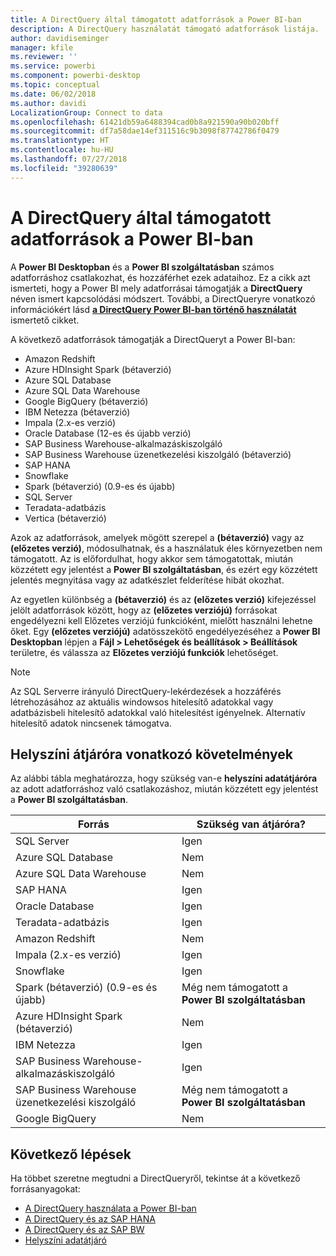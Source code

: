 ```yaml
---
title: A DirectQuery által támogatott adatforrások a Power BI-ban
description: A DirectQuery használatát támogató adatforrások listája.
author: davidiseminger
manager: kfile
ms.reviewer: ''
ms.service: powerbi
ms.component: powerbi-desktop
ms.topic: conceptual
ms.date: 06/02/2018
ms.author: davidi
LocalizationGroup: Connect to data
ms.openlocfilehash: 61421db59a6488394cad0b8a921590a90b020bff
ms.sourcegitcommit: df7a58dae14ef311516c9b3098f87742786f0479
ms.translationtype: HT
ms.contentlocale: hu-HU
ms.lasthandoff: 07/27/2018
ms.locfileid: "39280639"
---
```

# <a name="data-sources-supported-by-directquery-in-power-bi"></a>A DirectQuery által támogatott adatforrások a Power BI-ban
A **Power BI Desktopban** és a **Power BI szolgáltatásban** számos adatforráshoz csatlakozhat, és hozzáférhet ezek adataihoz. Ez a cikk azt ismerteti, hogy a Power BI mely adatforrásai támogatják a **DirectQuery** néven ismert kapcsolódási módszert. További, a DirectQueryre vonatkozó információkért lásd [**a DirectQuery Power BI-ban történő használatát**](desktop-directquery-about.md) ismertető cikket.

A következő adatforrások támogatják a DirectQueryt a Power BI-ban:

* Amazon Redshift
* Azure HDInsight Spark (bétaverzió)
* Azure SQL Database
* Azure SQL Data Warehouse
* Google BigQuery (bétaverzió)
* IBM Netezza (bétaverzió)
* Impala (2.x-es verzió)
* Oracle Database (12-es és újabb verzió)
* SAP Business Warehouse-alkalmazáskiszolgáló
* SAP Business Warehouse üzenetkezelési kiszolgáló (bétaverzió)
* SAP HANA
* Snowflake
* Spark (bétaverzió) (0.9-es és újabb)
* SQL Server
* Teradata-adatbázis
* Vertica (bétaverzió)

Azok az adatforrások, amelyek mögött szerepel a **(bétaverzió)** vagy az **(előzetes verzió)**, módosulhatnak, és a használatuk éles környezetben nem támogatott. Az is előfordulhat, hogy akkor sem támogatottak, miután közzétett egy jelentést a **Power BI szolgáltatásban**, és ezért egy közzétett jelentés megnyitása vagy az adatkészlet felderítése hibát okozhat.

Az egyetlen különbség a **(bétaverzió)** és az **(előzetes verzió)** kifejezéssel jelölt adatforrások között, hogy az **(előzetes verziójú)** forrásokat engedélyezni kell Előzetes verziójú funkcióként, mielőtt használni lehetne őket. Egy **(előzetes verziójú)** adatösszekötő engedélyezéséhez a **Power BI Desktopban** lépjen a **Fájl > Lehetőségek és beállítások > Beállítások** területre, és válassza az **Előzetes verziójú funkciók** lehetőséget.

> [!NOTE]
> Az SQL Serverre irányuló DirectQuery-lekérdezések a hozzáférés létrehozásához az aktuális windowsos hitelesítő adatokkal vagy adatbázisbeli hitelesítő adatokkal való hitelesítést igényelnek. Alternatív hitelesítő adatok nincsenek támogatva.
>

## <a name="on-premises-gateway-requirements"></a>Helyszíni átjáróra vonatkozó követelmények
Az alábbi tábla meghatározza, hogy szükség van-e **helyszíni adatátjáróra** az adott adatforráshoz való csatlakozáshoz, miután közzétett egy jelentést a **Power BI szolgáltatásban**.

| Forrás | Szükség van átjáróra? |
| --- | --- |
| SQL Server |Igen |
| Azure SQL Database |Nem |
| Azure SQL Data Warehouse |Nem |
| SAP HANA |Igen |
| Oracle Database |Igen |
| Teradata-adatbázis |Igen |
| Amazon Redshift |Nem |
| Impala (2.x-es verzió) |Igen |
| Snowflake |Igen |
| Spark (bétaverzió) (0.9-es és újabb) |Még nem támogatott a **Power BI szolgáltatásban** |
| Azure HDInsight Spark (bétaverzió) |Nem |
| IBM Netezza |Igen |
| SAP Business Warehouse-alkalmazáskiszolgáló |Igen |
| SAP Business Warehouse üzenetkezelési kiszolgáló |Még nem támogatott a **Power BI szolgáltatásban** |
| Google BigQuery |Nem |


## <a name="next-steps"></a>Következő lépések
Ha többet szeretne megtudni a DirectQueryről, tekintse át a következő forrásanyagokat:

* [A DirectQuery használata a Power BI-ban](desktop-directquery-about.md)
* [A DirectQuery és az SAP HANA](desktop-directquery-sap-hana.md)
* [A DirectQuery és az SAP BW](desktop-directquery-sap-bw.md)
* [Helyszíni adatátjáró](service-gateway-onprem.md)

